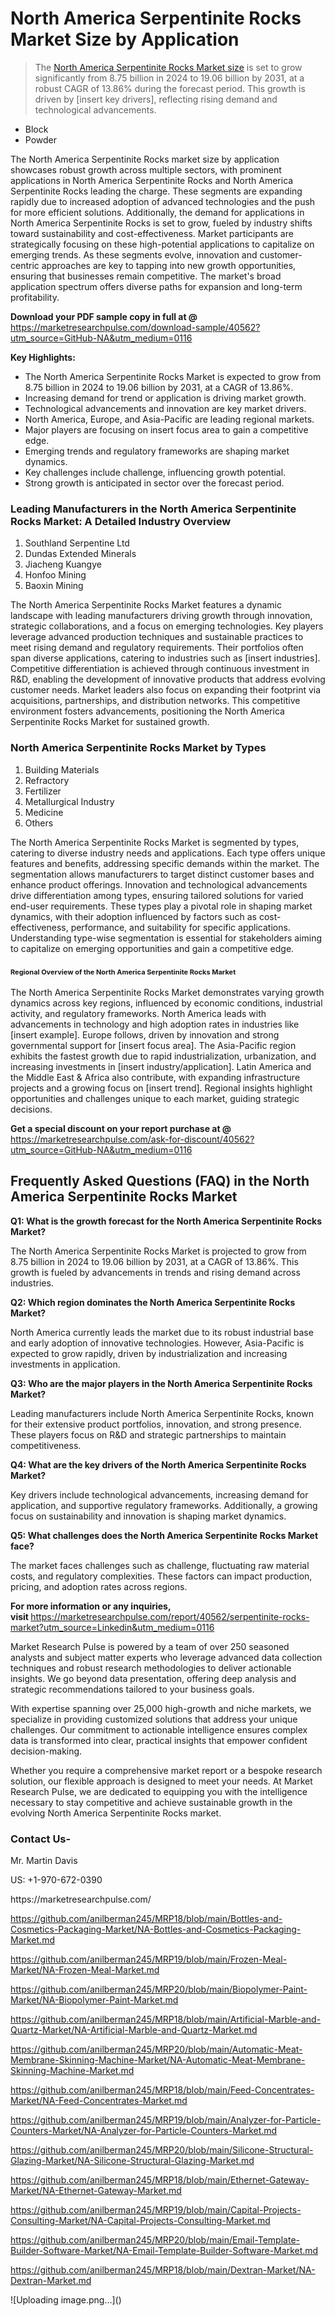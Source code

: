 <h1>North America Serpentinite Rocks Market&nbsp;Size by Application</h1><blockquote><p>The <a href="https://marketresearchpulse.com/download-sample/40562?utm_source=GitHub-NA&amp;utm_medium=0116">North America Serpentinite Rocks Market size</a> is set to grow significantly from 8.75 billion in 2024 to 19.06 billion by 2031, at a robust CAGR of 13.86% during the forecast period. This growth is driven by [insert key drivers], reflecting rising demand and technological advancements.</p></blockquote><ul><li>Block<li> Powder</li></ul><p>The North America Serpentinite Rocks market size by application showcases robust growth across multiple sectors, with prominent applications in North America Serpentinite Rocks and North America Serpentinite Rocks leading the charge. These segments are expanding rapidly due to increased adoption of advanced technologies and the push for more efficient solutions. Additionally, the demand for applications in North America Serpentinite Rocks is set to grow, fueled by industry shifts toward sustainability and cost-effectiveness. Market participants are strategically focusing on these high-potential applications to capitalize on emerging trends. As these segments evolve, innovation and customer-centric approaches are key to tapping into new growth opportunities, ensuring that businesses remain competitive. The market's broad application spectrum offers diverse paths for expansion and long-term profitability.</p><p><strong>Download your PDF sample copy in full at @ </strong><a href="https://marketresearchpulse.com/download-sample/40562?utm_source=GitHub-NA&amp;utm_medium=0116">https://marketresearchpulse.com/download-sample/40562?utm_source=GitHub-NA&amp;utm_medium=0116</a></p><p><strong>Key Highlights: </strong></p><ul><li>The North America Serpentinite Rocks Market is expected to grow from 8.75 billion in 2024 to 19.06 billion by 2031, at a CAGR of 13.86%.</li><li>Increasing demand for trend or application is driving market growth.</li><li>Technological advancements and innovation are key market drivers.</li><li>North America, Europe, and Asia-Pacific are leading regional markets.</li><li>Major players are focusing on insert focus area to gain a competitive edge.</li><li>Emerging trends and regulatory frameworks are shaping market dynamics.</li><li>Key challenges include challenge, influencing growth potential.</li><li>Strong growth is anticipated in sector over the forecast period.</li></ul><h3>Leading Manufacturers in the North America Serpentinite Rocks Market: A Detailed Industry Overview</h3><ol><li>Southland Serpentine Ltd</li><li>Dundas Extended Minerals</li><li>Jiacheng Kuangye</li><li>Honfoo Mining</li><li>Baoxin Mining</li></ol><div class="flex max-w-full flex-col flex-grow"><div class="min-h-8 text-message flex w-full flex-col items-end gap-2 whitespace-normal break-words [.text-message+&amp;]:mt-5" dir="auto" data-message-author-role="assistant" data-message-id="fd8432e4-4910-450d-b182-61b7bfb0a01f" data-message-model-slug="gpt-4o"><div class="flex w-full flex-col gap-1 empty:hidden first:pt-[3px]"><div class="markdown prose w-full break-words dark:prose-invert light"><p>The North America Serpentinite Rocks Market features a dynamic landscape with leading manufacturers driving growth through innovation, strategic collaborations, and a focus on emerging technologies. Key players leverage advanced production techniques and sustainable practices to meet rising demand and regulatory requirements. Their portfolios often span diverse applications, catering to industries such as [insert industries]. Competitive differentiation is achieved through continuous investment in R&amp;D, enabling the development of innovative products that address evolving customer needs. Market leaders also focus on expanding their footprint via acquisitions, partnerships, and distribution networks. This competitive environment fosters advancements, positioning the North America Serpentinite Rocks Market for sustained growth.</p></div></div></div></div><h3>North America Serpentinite Rocks Market by Types</h3><ol><li>Building Materials<li> Refractory<li> Fertilizer<li> Metallurgical Industry<li> Medicine<li> Others</li></ol><div class="flex max-w-full flex-col flex-grow"><div class="min-h-8 text-message flex w-full flex-col items-end gap-2 whitespace-normal break-words [.text-message+&amp;]:mt-5" dir="auto" data-message-author-role="assistant" data-message-id="084470be-0bb7-4664-bddf-5156b4f41249" data-message-model-slug="gpt-4o-mini"><div class="flex w-full flex-col gap-1 empty:hidden first:pt-[3px]"><div class="markdown prose w-full break-words dark:prose-invert light"><p>The North America Serpentinite Rocks Market is segmented by types, catering to diverse industry needs and applications. Each type offers unique features and benefits, addressing specific demands within the market. The segmentation allows manufacturers to target distinct customer bases and enhance product offerings. Innovation and technological advancements drive differentiation among types, ensuring tailored solutions for varied end-user requirements. These types play a pivotal role in shaping market dynamics, with their adoption influenced by factors such as cost-effectiveness, performance, and suitability for specific applications. Understanding type-wise segmentation is essential for stakeholders aiming to capitalize on emerging opportunities and gain a competitive edge.</p></div></div></div></div><h3><span style="font-size: 11px;">Regional Overview of the North America Serpentinite Rocks Market</span></h3><div class="flex max-w-full flex-col flex-grow"><div class="min-h-8 text-message flex w-full flex-col items-end gap-2 whitespace-normal break-words [.text-message+&amp;]:mt-5" dir="auto" data-message-author-role="assistant" data-message-id="e9038762-ce64-4e30-91c9-9bd413514231" data-message-model-slug="gpt-4o-mini"><div class="flex w-full flex-col gap-1 empty:hidden first:pt-[3px]"><div class="markdown prose w-full break-words dark:prose-invert light"><p>The North America Serpentinite Rocks Market demonstrates varying growth dynamics across key regions, influenced by economic conditions, industrial activity, and regulatory frameworks. North America leads with advancements in technology and high adoption rates in industries like [insert example]. Europe follows, driven by innovation and strong governmental support for [insert focus area]. The Asia-Pacific region exhibits the fastest growth due to rapid industrialization, urbanization, and increasing investments in [insert industry/application]. Latin America and the Middle East &amp; Africa also contribute, with expanding infrastructure projects and a growing focus on [insert trend]. Regional insights highlight opportunities and challenges unique to each market, guiding strategic decisions.</p></div></div></div></div><p><strong>Get a special discount on your report purchase at @ </strong><a href="https://marketresearchpulse.com/ask-for-discount/40562?utm_source=GitHub-NA&amp;utm_medium=0116">https://marketresearchpulse.com/ask-for-discount/40562?utm_source=GitHub-NA&amp;utm_medium=0116</a></p><h2>Frequently Asked Questions (FAQ) in the North America Serpentinite Rocks Market</h2><p><strong>Q1: What is the growth forecast for the North America Serpentinite Rocks Market?</strong></p><p>The North America Serpentinite Rocks Market is projected to grow from 8.75 billion in 2024 to 19.06 billion by 2031, at a CAGR of 13.86%. This growth is fueled by advancements in trends and rising demand across industries.</p><p><strong>Q2: Which region dominates the North America Serpentinite Rocks Market?</strong></p><p>North America currently leads the market due to its robust industrial base and early adoption of innovative technologies. However, Asia-Pacific is expected to grow rapidly, driven by industrialization and increasing investments in application.</p><p><strong>Q3: Who are the major players in the North America Serpentinite Rocks Market?</strong></p><p>Leading manufacturers include North America Serpentinite Rocks, known for their extensive product portfolios, innovation, and strong presence. These players focus on R&amp;D and strategic partnerships to maintain competitiveness.</p><p><strong>Q4: What are the key drivers of the North America Serpentinite Rocks Market?</strong></p><p>Key drivers include technological advancements, increasing demand for application, and supportive regulatory frameworks. Additionally, a growing focus on sustainability and innovation is shaping market dynamics.</p><p><strong>Q5: What challenges does the North America Serpentinite Rocks Market face?</strong></p><p>The market faces challenges such as challenge, fluctuating raw material costs, and regulatory complexities. These factors can impact production, pricing, and adoption rates across regions.</p><p><strong>For more information or any inquiries, visit&nbsp;</strong><a href="https://marketresearchpulse.com/report/40562/serpentinite-rocks-market?utm_source=Linkedin&utm_medium=0116">https://marketresearchpulse.com/report/40562/serpentinite-rocks-market?utm_source=Linkedin&utm_medium=0116</a></p><p>Market Research Pulse is powered by a team of over 250 seasoned analysts and subject matter experts who leverage advanced data collection techniques and robust research methodologies to deliver actionable insights. We go beyond data presentation, offering deep analysis and strategic recommendations tailored to your business goals.</p><p>With expertise spanning over 25,000 high-growth and niche markets, we specialize in providing customized solutions that address your unique challenges. Our commitment to actionable intelligence ensures complex data is transformed into clear, practical insights that empower confident decision-making.</p><p>Whether you require a comprehensive market report or a bespoke research solution, our flexible approach is designed to meet your needs. At Market Research Pulse, we are dedicated to equipping you with the intelligence necessary to stay competitive and achieve sustainable growth in the evolving North America Serpentinite Rocks market.</p><h3><strong>Contact Us-</strong></h3><p>Mr. Martin Davis</p><p>US: +1-970-672-0390</p><p>https://marketresearchpulse.com/</p><p><a href="https://github.com/anilberman245/MRP18/blob/main/Bottles-and-Cosmetics-Packaging-Market/NA-Bottles-and-Cosmetics-Packaging-Market.md">https://github.com/anilberman245/MRP18/blob/main/Bottles-and-Cosmetics-Packaging-Market/NA-Bottles-and-Cosmetics-Packaging-Market.md</a></p><p><a href="https://github.com/anilberman245/MRP19/blob/main/Frozen-Meal-Market/NA-Frozen-Meal-Market.md">https://github.com/anilberman245/MRP19/blob/main/Frozen-Meal-Market/NA-Frozen-Meal-Market.md</a></p><p><a href="https://github.com/anilberman245/MRP20/blob/main/Biopolymer-Paint-Market/NA-Biopolymer-Paint-Market.md">https://github.com/anilberman245/MRP20/blob/main/Biopolymer-Paint-Market/NA-Biopolymer-Paint-Market.md</a></p><p><a href="https://github.com/anilberman245/MRP18/blob/main/Artificial-Marble-and-Quartz-Market/NA-Artificial-Marble-and-Quartz-Market.md">https://github.com/anilberman245/MRP18/blob/main/Artificial-Marble-and-Quartz-Market/NA-Artificial-Marble-and-Quartz-Market.md</a></p><p><a href="https://github.com/anilberman245/MRP20/blob/main/Automatic-Meat-Membrane-Skinning-Machine-Market/NA-Automatic-Meat-Membrane-Skinning-Machine-Market.md">https://github.com/anilberman245/MRP20/blob/main/Automatic-Meat-Membrane-Skinning-Machine-Market/NA-Automatic-Meat-Membrane-Skinning-Machine-Market.md</a></p><p><a href="https://github.com/anilberman245/MRP18/blob/main/Feed-Concentrates-Market/NA-Feed-Concentrates-Market.md">https://github.com/anilberman245/MRP18/blob/main/Feed-Concentrates-Market/NA-Feed-Concentrates-Market.md</a></p><p><a href="https://github.com/anilberman245/MRP19/blob/main/Analyzer-for-Particle-Counters-Market/NA-Analyzer-for-Particle-Counters-Market.md">https://github.com/anilberman245/MRP19/blob/main/Analyzer-for-Particle-Counters-Market/NA-Analyzer-for-Particle-Counters-Market.md</a></p><p><a href="https://github.com/anilberman245/MRP20/blob/main/Silicone-Structural-Glazing-Market/NA-Silicone-Structural-Glazing-Market.md">https://github.com/anilberman245/MRP20/blob/main/Silicone-Structural-Glazing-Market/NA-Silicone-Structural-Glazing-Market.md</a></p><p><a href="https://github.com/anilberman245/MRP18/blob/main/Ethernet-Gateway-Market/NA-Ethernet-Gateway-Market.md">https://github.com/anilberman245/MRP18/blob/main/Ethernet-Gateway-Market/NA-Ethernet-Gateway-Market.md</a></p><p><a href="https://github.com/anilberman245/MRP19/blob/main/Capital-Projects-Consulting-Market/NA-Capital-Projects-Consulting-Market.md">https://github.com/anilberman245/MRP19/blob/main/Capital-Projects-Consulting-Market/NA-Capital-Projects-Consulting-Market.md</a></p><p><a href="https://github.com/anilberman245/MRP20/blob/main/Email-Template-Builder-Software-Market/NA-Email-Template-Builder-Software-Market.md">https://github.com/anilberman245/MRP20/blob/main/Email-Template-Builder-Software-Market/NA-Email-Template-Builder-Software-Market.md</a></p><p><a href="https://github.com/anilberman245/MRP18/blob/main/Dextran-Market/NA-Dextran-Market.md">https://github.com/anilberman245/MRP18/blob/main/Dextran-Market/NA-Dextran-Market.md</a></p>
![Uploading image.png…]()
